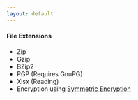 ```yaml
---
layout: default
---
```


#### File Extensions

* Zip
* Gzip
* BZip2
* PGP (Requires GnuPG)
* Xlsx (Reading)
* Encryption using [Symmetric Encryption](https://rocketjob.github.io/symmetric-encryption/)
